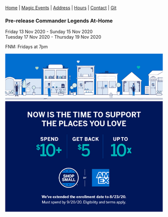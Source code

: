 [Home](index.md) |
[Magic Events](bcsmtgeve.md) |
[Address](bcsaddr.md) | 
[Hours](bcshrs.md) | 
[Contact](bcscon.md) |
[Git](bcsgit.md)

### Pre-release Commander Legends At-Home   
Friday 13 Nov 2020 - Sunday 15 Nov 2020   
Tuesday 17 Nov 2020 - Thursday 19 Nov 2020   

FNM: Fridays at 7pm
   
[![ShopSmall AmEx Ad](2020socialPost1.jpg)](http://shopsmall.com/)
